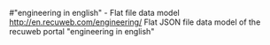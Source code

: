 #"engineering in english" - Flat file data model
http://en.recuweb.com/engineering/
Flat JSON file data model of the recuweb portal "engineering in english"

